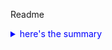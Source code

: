 Readme
<style>
details > summary {
  color: blue;
</style>

<details><summary>here's the summary</summary>
and here's the details
</details>
